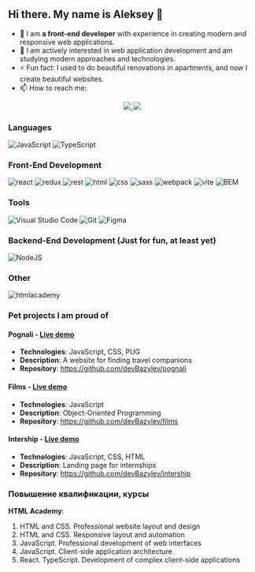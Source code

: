 ## Hi there. My name is Aleksey 👋

- 🔭 I am **a front-end developer** with experience in creating modern and responsive web applications.
- 🌱 I am actively interested in web application development and am studying modern approaches and technologies.
- ⚡ Fun fact: I used to do beautiful renovations in apartments, and now I create beautiful websites.
- 📫 How to reach me: 
<p align='center'>
   <a href="https://t.me/Aleksey_Bazylev">
       <img src="https://img.shields.io/badge/Telegram-2CA5E0?style=for-the-badge&logo=telegram&logoColor=white"/>
   </a>
   <a href="mailto:dev.bazylev@gmail.com">
       <img src="https://img.shields.io/badge/Email-EA4335?style=for-the-badge&logo=gmail&logoColor=white"/>
   </a>
</p>

### Languages
![JavaScript](https://img.shields.io/badge/JavaScript-323330?style=for-the-badge&logo=javascript&logoColor=F7DF1E)
![TypeScript](https://img.shields.io/badge/TypeScript-3178C6?style=for-the-badge&logo=typescript&logoColor=white)

### Front-End Development

![react](https://img.shields.io/badge/React-61DAFB?style=for-the-badge&logo=react&logoColor=white)
![redux](https://img.shields.io/badge/Redux-764ABC?style=for-the-badge&logo=redux&logoColor=white)
![rest](https://img.shields.io/badge/REST-E434AA?style=for-the-badge&logo=rest&logoColor=white)
![html](https://img.shields.io/badge/HTML5-E34F26?style=for-the-badge&logo=html5&logoColor=white)
![css](https://img.shields.io/badge/CSS3-1572B6?style=for-the-badge&logo=css3&logoColor=white)
![sass](https://img.shields.io/badge/SASS-CC6699?style=for-the-badge&logo=sass&logoColor=white)
![webpack](https://img.shields.io/badge/webpack-8DD6F9?style=for-the-badge&logo=webpack&logoColor=white)
![vite](https://img.shields.io/badge/Vite-646CFF?style=for-the-badge&logo=vite&logoColor=white)
![BEM](https://img.shields.io/badge/БЭМ-000000?style=for-the-badge&logo=bem&logoColor=white)

### Tools
![Visual Studio Code](https://img.shields.io/badge/Visual%20Studio%20Code-0078d7.svg?style=for-the-badge&logo=vscode&logoColor=white)
![Git](https://img.shields.io/badge/Git-F05032?style=for-the-badge&logo=git&logoColor=white)
![Figma](https://img.shields.io/badge/Figma-F24E1E?style=for-the-badge&logo=figma&logoColor=white)

### Backend-End Development (Just for fun, at least yet)
![NodeJS](https://img.shields.io/badge/NodeJS-5FA04E.svg?style=for-the-badge&logo=nodedotjs&logoColor=white)

### Other
![htmlacademy](https://img.shields.io/badge/Выпускник_HTML_Academy-302683?style=for-the-badge&logo=htmlacademy&logoColor=white)

### Pet projects I am proud of

#### Pognali - [Live demo](https://devbazylev.github.io/pognali/)
- **Technologies**: JavaScript, CSS, PUG
- **Description**: A website for finding travel companions
- **Repository**: https://github.com/devBazylev/pognali


#### Films - [Live demo](https://devbazylev.github.io/films/)
- **Technologies**: JavaScript
- **Description**: Object-Oriented Programming
- **Repository**: https://github.com/devBazylev/films


 #### Intership - [Live demo](https://devbazylev.github.io/intership/)
- **Technologies**: JavaScript, CSS, HTML
- **Description**: Landing page for internships
- **Repository**: https://github.com/devBazylev/intership

### Повышение квалификации, курсы
**HTML Academy**:  
1. HTML and CSS. Professional website layout and design
2. HTML and CSS. Responsive layout and automation
3. JavaScript. Professional development of web interfaces
4. JavaScript. Client-side application architecture
5. React. TypeScript. Development of complex client-side applications 
